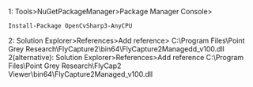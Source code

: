 1: Tools>NuGetPackageManager>Package Manager Console>
```
Install-Package OpenCvSharp3-AnyCPU
```
2: Solution Explorer>References>Add reference> C:\Program Files\Point Grey Research\FlyCapture2\bin64\FlyCapture2Managedd_v100.dll
2(alternative): Solution Explorer>References>Add reference C:\Program Files\Point Grey Research\FlyCap2 Viewer\bin64\FlyCapture2Managed_v100.dll
